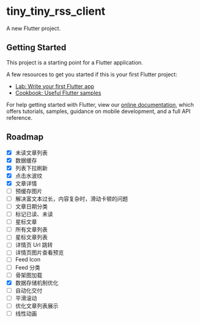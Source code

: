 # tiny_tiny_rss_client

A new Flutter project.

## Getting Started

This project is a starting point for a Flutter application.

A few resources to get you started if this is your first Flutter project:

- [Lab: Write your first Flutter app](https://flutter.dev/docs/get-started/codelab)
- [Cookbook: Useful Flutter samples](https://flutter.dev/docs/cookbook)

For help getting started with Flutter, view our
[online documentation](https://flutter.dev/docs), which offers tutorials,
samples, guidance on mobile development, and a full API reference.

## Roadmap
- [x] 未读文章列表
- [x] 数据缓存
- [x] 列表下拉刷新
- [x] 点击水波纹
- [x] 文章详情
- [ ] 预缓存图片
- [ ] 解决富文本过长，内容复杂时，滑动卡顿的问题
- [ ] 文章日期分类
- [ ] 标记已读、未读
- [ ] 星标文章
- [ ] 所有文章列表
- [ ] 星标文章列表
- [ ] 详情页 Url 跳转
- [ ] 详情页图片查看预览
- [ ] Feed Icon
- [ ] Feed 分类
- [ ] 骨架图加载
- [x] 数据存储机制优化
- [ ] 自动化交付
- [ ] 平滑滚动
- [ ] 优化文章列表展示
- [ ] 线性动画
